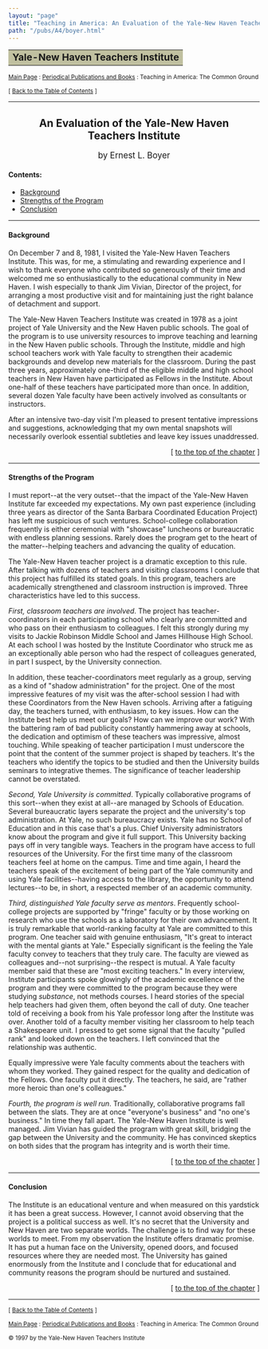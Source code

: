 ```yaml
---
layout: "page"
title: "Teaching in America: An Evaluation of the Yale-New Haven Teachers Institute"
path: "/pubs/A4/boyer.html"
---
```

<main>
<table border="0" width="100%">
<tbody><tr><td bgcolor="#C0C0A0"><b><big>Yale-New Haven Teachers Institute</big></b></td></tr>
</tbody></table>
<p><small><a href="..\..\">Main Page</a> : <a href="..\">Periodical Publications and Books</a> : Teaching in America: The Common Ground</small></p>
<p><small>[ <a href=".\">Back to the Table of Contents</a> ]</small></p>
<hr/>
<h2 align="CENTER">An Evaluation of the Yale-New Haven<br/>
Teachers Institute</h2>
<p align="CENTER"><big>by Ernest L. Boyer</big></p>
<h4>Contents:</h4>
<ul>
<a href="#sect_1"><li>Background</li></a>
<a href="#sect_2"><li>Strengths of the Program</li></a>
<a href="#sect_3"><li>Conclusion</li></a>
</ul>
<hr/>
<a name="sect_1">
<h4>Background</h4>
<p>On December 7 and 8, 1981, I visited the Yale-New Haven Teachers 
Institute. This was, for me, a stimulating and rewarding experience and I 
wish to thank everyone who contributed so generously of their time and 
welcomed me so enthusiastically to the educational community in New Haven. 
I wish especially to thank Jim Vivian, Director of the project, for 
arranging a most productive visit and for maintaining just the right 
balance of detachment and support.</p>
<p>The Yale-New Haven Teachers Institute was created in 1978 as a 
joint project of Yale University and the New Haven public schools. The goal 
of the program is to use university resources to improve teaching and 
learning in the New Haven public schools. Through the Institute, middle and 
high school teachers work with Yale faculty to strengthen their academic 
backgrounds and develop new materials for the classroom. During the past 
three years, approximately one-third of the eligible middle and high school 
teachers in New Haven have participated as Fellows in the Institute. About 
one-half of these teachers have participated more than once. In addition, 
several dozen Yale faculty have been actively involved as consultants or 
instructors.</p>
<p>After an intensive two-day visit I'm pleased to present tentative 
impressions and suggestions, acknowledging that my own mental snapshots 
will necessarily overlook essential subtleties and leave key issues 
unaddressed.</p>
</a><p align="RIGHT"><a name="sect_1">[ </a><a href="#top">to the top of the chapter</a> ]</p>
<hr/>
<a name="sect_2">
<h4>Strengths of the Program</h4>
<p>I must report--at the very outset--that the impact of the 
Yale-New Haven Institute far exceeded my expectations. My own past 
experience (including three years as director of the Santa Barbara 
Coordinated Education Project) has left me suspicious of such ventures. 
School-college collaboration frequently is either ceremonial with 
"showcase" luncheons or bureaucratic with endless planning sessions. Rarely 
does the program get to the heart of the matter--helping teachers and 
advancing the quality of education.</p>
<p>The Yale-New Haven teacher project is a dramatic exception to this 
rule. After talking with dozens of teachers and visiting classrooms I 
conclude that this project has fulfilled its stated goals. In this program, 
teachers are academically strengthened and classroom instruction is 
improved. Three characteristics have led to this success.</p>
<p><i>First, classroom teachers are involved</i>. The project has 
teacher-coordinators in each participating school who clearly are committed 
and who pass on their enthusiasm to colleagues. I felt this strongly during 
my visits to Jackie Robinson Middle School and James Hillhouse High School. 
At each school I was hosted by the Institute Coordinator who struck me as 
an exceptionally able person who had the respect of colleagues generated, 
in part I suspect, by the University connection.</p>
<p>In addition, these teacher-coordinators meet regularly as a group, 
serving as a kind of "shadow administration" for the project. One of the 
most impressive features of my visit was the after-school session I had 
with these Coordinators from the New Haven schools. Arriving after a 
fatiguing day, the teachers turned, with enthusiasm, to key issues. How can 
the Institute best help us meet our goals? How can we improve our work? 
With the battering ram of bad publicity constantly hammering away at 
schools, the dedication and optimism of these teachers was impressive, 
almost touching. While speaking of teacher participation I must underscore 
the point that the content of the summer project is shaped by teachers. 
It's the teachers who identify the topics to be studied and then the 
University builds seminars to integrative themes. The significance of 
teacher leadership cannot be overstated.</p>
<p><i>Second, Yale University is committed</i>. Typically collaborative 
programs of this sort--when they exist at all--are managed by Schools of 
Education. Several bureaucratic layers separate the project and the 
university's top administration. At Yale, no such bureaucracy exists. Yale 
has no School of Education and in this case that's a plus. Chief University 
administrators know about the program and give it full support. This 
University backing pays off in very tangible ways. Teachers in the program 
have access to full resources of the University. For the first time many of 
the classroom teachers feel at home on the campus. Time and time again, I 
heard the teachers speak of the excitement of being part of the Yale 
community and using Yale facilities--having access to the library, the 
opportunity to attend lectures--to be, in short, a respected member of an 
academic community.</p>
<p><i>Third, distinguished Yale faculty serve as mentors</i>. Frequently 
school-college projects are supported by "fringe" faculty or by those 
working on research who use the schools as a laboratory for their own 
advancement. It is truly remarkable that world-ranking faculty at Yale are 
committed to this program. One teacher said with genuine enthusiasm, "It's 
great to interact with the mental giants at Yale." Especially significant 
is the feeling the Yale faculty convey to teachers that they truly care. 
The faculty are viewed as colleagues and--not surprising--the respect is 
mutual. A Yale faculty member said that these are "most exciting teachers." 
In every interview, Institute participants spoke glowingly of the academic 
excellence of the program and they were committed to the program because 
they were studying <i>substance</i>, not methods courses. I heard stories 
of the special help teachers had given them, often beyond the call of duty. 
One teacher told of receiving a book from his Yale professor long after the 
Institute was over. Another told of a faculty member visiting her classroom 
to help teach a Shakespeare unit. I pressed to get some signal that the 
faculty "pulled rank" and looked down on the teachers. I left convinced 
that the relationship was authentic.</p>
<p>Equally impressive were Yale faculty comments about the teachers with 
whom they worked. They gained respect for the quality and dedication of the 
Fellows. One faculty put it directly. The teachers, he said, are "rather 
more heroic than one's colleagues."</p>
<p><i>Fourth, the program is well run</i>. Traditionally, collaborative 
programs fall between the slats. They are at once "everyone's business" and 
"no one's business." In time they fall apart. The Yale-New Haven Institute 
is well managed. Jim Vivian has guided the program with great skill, 
bridging the gap between the University and the community. He has convinced 
skeptics on both sides that the program has integrity and is worth their 
time.</p>
</a><p align="RIGHT"><a name="sect_2">[ </a><a href="#top">to the top of the chapter</a> ]</p>
<hr/>
<a name="sect_3">
<h4>Conclusion</h4>
<p>The Institute is an educational venture and when measured on 
this yardstick it has been a great success. However, I cannot avoid 
observing that the project is a political success as well. It's no secret 
that the University and New Haven are two separate worlds. The challenge is 
to find way for these worlds to meet. From my observation the Institute 
offers dramatic promise. It has put a human face on the University, opened 
doors, and focused resources where they are needed most. The University has 
gained enormously from the Institute and I conclude that for educational 
and community reasons the program should be nurtured and sustained.</p>
</a><p align="RIGHT"><a name="sect_3">[ </a><a href="#top">to the top of the chapter</a> ]</p>
<hr/>
<p><small>[ <a href=".\">Back to the Table of Contents</a> ]</small></p>
<p><small><a href="..\..\">Main Page</a> : <a href="..\">Periodical Publications and Books</a> : Teaching in America: The Common Ground</small></p>
<p><small>© 1997 by the Yale-New Haven Teachers Institute</small></p>
</main>
